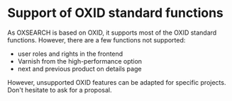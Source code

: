 # Support of OXID standard functions #

As OXSEARCH is based on OXID, it supports most of the OXID standard functions. However, there are a few functions not supported:  

- user roles and rights in the frontend  
- Varnish from the high-performance option
- next and previous product on details page

However, unsupported OXID features can be adapted for specific projects. Don't hesitate to ask for a proposal.